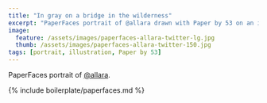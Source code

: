 ```yaml
---
title: "In gray on a bridge in the wilderness"
excerpt: "PaperFaces portrait of @allara drawn with Paper by 53 on an iPad."
image: 
  feature: /assets/images/paperfaces-allara-twitter-lg.jpg
  thumb: /assets/images/paperfaces-allara-twitter-150.jpg
tags: [portrait, illustration, Paper by 53]
---
```


PaperFaces portrait of [@allara](http://twitter.com/allara).

{% include boilerplate/paperfaces.md %}